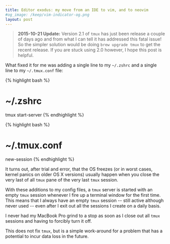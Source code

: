 ```yaml
---
title: Editor exodus: my move from an IDE to vim, and to neovim
#og_image: /keep/vim-indicator-og.png
layout: post
---
```


> **2015-10-21 Update:** Version 2.1 of `tmux` has just been release a couple
of days ago and from what I can tell it has addressed this fatal issue! So the
simpler solution would be doing `brew upgrade tmux` to get the recent release.
If you are stuck using 2.0 however, I hope this post is helpful.

What fixed it for me was adding a single line to my `~/.zshrc` and a single line to my `~/.tmux.conf` file:

{% highlight bash %}
# ~/.zshrc
tmux start-server
{% endhighlight %}

{% highlight bash %}
# ~/.tmux.conf
new-session
{% endhighlight %}

It turns out, after trial and error, that the OS freezes (or in worst cases, kernel panics on older OS X versions) usually happen
when you close the very last of all `tmux` pane of the very last `tmux` session.

With these additions to my config files, a `tmux` server is started with an empty `tmux` session whenever I fire up a terminal
window for the first time. This means that I always have an empty `tmux` session -- still active although never used -- even after
I exit out all the sessions I create on a daily basis.

I never had my MacBook Pro grind to a stop as soon as I close out all `tmux`
sessions and having to forcibly turn it off.

This does not fix `tmux`, but is a simple work-around for a problem that has
a potential to incur data loss in the future.

